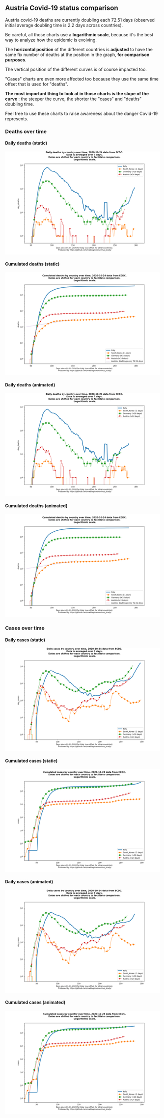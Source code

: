 ## Austria Covid-19 status comparison 

Austria covid-19 deaths are currently doubling each 72.51 days (observed initial average doubling time is 2.2 days across countries).



Be careful, all those charts use a **logarithmic scale**, because it's the best way to analyze how the epidemic is evolving.
 
The **horizontal position** of the different countries is **adjusted** to have the same fix number of deaths at the position in the graph, **for comparison purposes**.

The vertical position of the different curves is of course impacted too.

"Cases" charts are even more affected too because they use the same time offset that is used for "deaths".

**The most important thing to look at in those charts is the slope of the curve** : the steeper the curve, the shorter the "cases" and "deaths" doubling time.

Feel free to use these charts to raise awareness about the danger Covid-19 represents. 


 
### Deaths over time
 
#### Daily deaths (static)
![Austria covid-19 daily deaths static chart](https://raw.githubusercontent.com/madlag/coronavirus_study/master/notebooks/graphs/2020-10-24/countries/Austria/2020-10-24_Austria_day_deaths.png "Austria covid-19 day_deaths static chart")   
 
#### Cumulated deaths (static)
![Austria covid-19 cumulated deaths static chart](https://raw.githubusercontent.com/madlag/coronavirus_study/master/notebooks/graphs/2020-10-24/countries/Austria/2020-10-24_Austria_deaths.png "Austria covid-19 deaths static chart")   
 
#### Daily deaths (animated)
![Austria covid-19 daily deaths animated chart](https://raw.githubusercontent.com/madlag/coronavirus_study/master/notebooks/graphs/2020-10-24/countries/Austria/2020-10-24_Austria_day_deaths.gif "Austria covid-19 day_deaths animated chart")   
 
#### Cumulated deaths (animated)
![Austria covid-19 cumulated deaths animated chart](https://raw.githubusercontent.com/madlag/coronavirus_study/master/notebooks/graphs/2020-10-24/countries/Austria/2020-10-24_Austria_deaths.gif "Austria covid-19 deaths animated chart")   

 
### Cases over time
 
#### Daily cases (static)
![Austria covid-19 daily cases static chart](https://raw.githubusercontent.com/madlag/coronavirus_study/master/notebooks/graphs/2020-10-24/countries/Austria/2020-10-24_Austria_day_cases.png "Austria covid-19 day_cases static chart")   
 
#### Cumulated cases (static)
![Austria covid-19 cumulated cases static chart](https://raw.githubusercontent.com/madlag/coronavirus_study/master/notebooks/graphs/2020-10-24/countries/Austria/2020-10-24_Austria_cases.png "Austria covid-19 cases static chart")   
 
#### Daily cases (animated)
![Austria covid-19 daily cases animated chart](https://raw.githubusercontent.com/madlag/coronavirus_study/master/notebooks/graphs/2020-10-24/countries/Austria/2020-10-24_Austria_day_cases.gif "Austria covid-19 day_cases animated chart")   
 
#### Cumulated cases (animated)
![Austria covid-19 cumulated cases animated chart](https://raw.githubusercontent.com/madlag/coronavirus_study/master/notebooks/graphs/2020-10-24/countries/Austria/2020-10-24_Austria_cases.gif "Austria covid-19 cases animated chart")   

